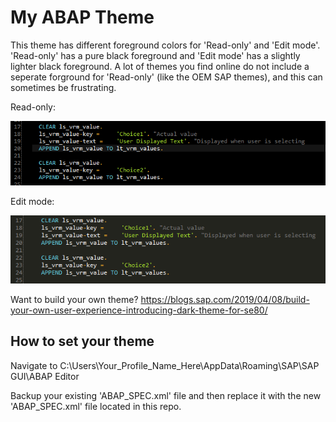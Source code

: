 # My ABAP Theme
This theme has different foreground colors for 'Read-only' and 'Edit mode'. 'Read-only' has a pure black foreground and 'Edit mode' has a slightly lighter black foreground. A lot of themes you find online do not include a seperate forground for 'Read-only' (like the OEM SAP themes), and this can sometimes be frustrating.

Read-only:

![Read-only](https://github.com/Tursko/ABAP-Theme/blob/master/ReadOnly.PNG)

Edit mode:

![Edit](https://github.com/Tursko/ABAP-Theme/blob/master/Edit.PNG)

Want to build your own theme? 
https://blogs.sap.com/2019/04/08/build-your-own-user-experience-introducing-dark-theme-for-se80/

## How to set your theme
Navigate to C:\Users\Your_Profile_Name_Here\AppData\Roaming\SAP\SAP GUI\ABAP Editor

Backup your existing 'ABAP_SPEC.xml' file and then replace it with the new 'ABAP_SPEC.xml' file located in this repo. 
